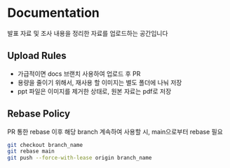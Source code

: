 # Documentation
발표 자료 및 조사 내용을 정리한 자료를 업로드하는 공간입니다
## Upload Rules
* 가급적이면 docs 브랜치 사용하여 업로드 후 PR
* 용량을 줄이기 위해서, 재사용 할 이미지는 별도 폴더에 나눠 저장
* ppt 파일은 이미지를 제거한 상태로, 원본 자료는 pdf로 저장

## Rebase Policy
PR 통한 rebase 이후 해당 branch 계속하여 사용할 시, main으로부터 rebase 필요
```bash
git checkout branch_name
git rebase main
git push --force-with-lease origin branch_name
```